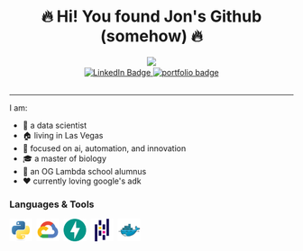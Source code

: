<div id="header" align="center">
  <h1>🔥 Hi! You found Jon's Github (somehow) 🔥</h1>
  <img src="https://media.giphy.com/media/13HgwGsXF0aiGY/giphy.gif" width="65%"/>
</div>

<div id="badges"  align="center">
  <a href="https://www.linkedin.com/in/jae-finger/">
    <img src="https://img.shields.io/badge/LinkedIn-blue?style=for-the-badge&logo=linkedin&logoColor=white" alt="LinkedIn Badge"/>
  </a>
  <a href="https://jonfinger.com">
    <img src="https://img.shields.io/badge/portfolio-➡-lightgrey?style=for-the-badge&logo=appveyor&logo=youtube&logoColor=white" alt="portfolio badge"/>
  </a>
</div>

<div id="counter" align="center">
  <img src="https://komarev.com/ghpvc/?username=jae-finger&style=flat-square&color=blue" alt=""/>
</div>

<hr>

I am:
  - 🧮 a data scientist 
  - 🏠 living in Las Vegas  
  - 🧪 focused on ai, automation, and innovation
  - 🎓 a master of biology
  - 🚀 an OG Lambda school alumnus
  - ❤️ currently loving google's adk

### Languages & Tools
<div>
  <img src="https://raw.githubusercontent.com/devicons/devicon/master/icons/python/python-original.svg" title="python" alt="python" width="40" height="40"/>&nbsp;
  <img src="https://github.com/devicons/devicon/blob/master/icons/googlecloud/googlecloud-original.svg" title="GCP" alt="GCP" width="40" height="40"/>&nbsp;
  <img src="https://github.com/devicons/devicon/blob/master/icons/fastapi/fastapi-original.svg" title="fastapi" alt="fastapi" width="40" height="40"/>&nbsp;
  <img src="https://raw.githubusercontent.com/devicons/devicon/1119b9f84c0290e0f0b38982099a2bd027a48bf1/icons/pandas/pandas-original.svg" title="pandas" alt="pandas" width="40" height="40"/>&nbsp;
  <img src="https://github.com/devicons/devicon/blob/master/icons/docker/docker-original.svg" title="docker" alt="docker" width="40" height="40"/>&nbsp;
<div>
